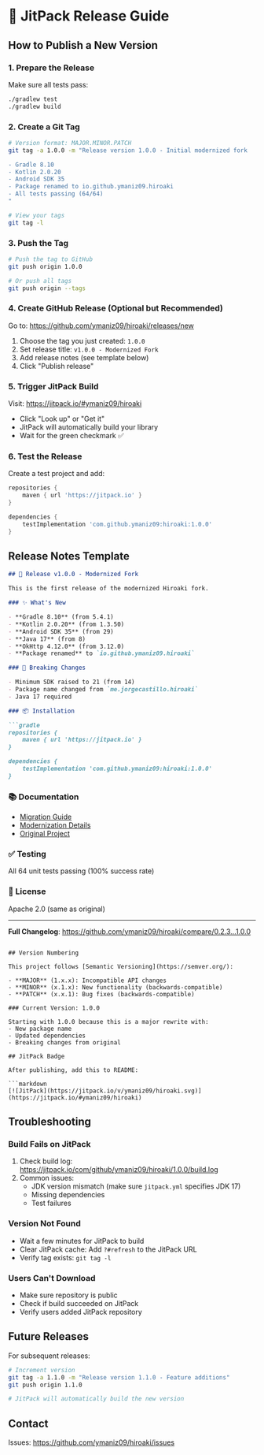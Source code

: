 # 🚀 JitPack Release Guide

## How to Publish a New Version

### 1. Prepare the Release

Make sure all tests pass:
```bash
./gradlew test
./gradlew build
```

### 2. Create a Git Tag

```bash
# Version format: MAJOR.MINOR.PATCH
git tag -a 1.0.0 -m "Release version 1.0.0 - Initial modernized fork

- Gradle 8.10
- Kotlin 2.0.20
- Android SDK 35
- Package renamed to io.github.ymaniz09.hiroaki
- All tests passing (64/64)
"

# View your tags
git tag -l
```

### 3. Push the Tag

```bash
# Push the tag to GitHub
git push origin 1.0.0

# Or push all tags
git push origin --tags
```

### 4. Create GitHub Release (Optional but Recommended)

Go to: https://github.com/ymaniz09/hiroaki/releases/new

1. Choose the tag you just created: `1.0.0`
2. Set release title: `v1.0.0 - Modernized Fork`
3. Add release notes (see template below)
4. Click "Publish release"

### 5. Trigger JitPack Build

Visit: https://jitpack.io/#ymaniz09/hiroaki

- Click "Look up" or "Get it"
- JitPack will automatically build your library
- Wait for the green checkmark ✅

### 6. Test the Release

Create a test project and add:

```gradle
repositories {
    maven { url 'https://jitpack.io' }
}

dependencies {
    testImplementation 'com.github.ymaniz09:hiroaki:1.0.0'
}
```

## Release Notes Template

```markdown
## 🚀 Release v1.0.0 - Modernized Fork

This is the first release of the modernized Hiroaki fork.

### ✨ What's New

- **Gradle 8.10** (from 5.4.1)
- **Kotlin 2.0.20** (from 1.3.50)
- **Android SDK 35** (from 29)
- **Java 17** (from 8)
- **OkHttp 4.12.0** (from 3.12.0)
- **Package renamed** to `io.github.ymaniz09.hiroaki`

### 🔧 Breaking Changes

- Minimum SDK raised to 21 (from 14)
- Package name changed from `me.jorgecastillo.hiroaki`
- Java 17 required

### 📦 Installation

```gradle
repositories {
    maven { url 'https://jitpack.io' }
}

dependencies {
    testImplementation 'com.github.ymaniz09:hiroaki:1.0.0'
}
```

### 📚 Documentation

- [Migration Guide](MIGRATION_GUIDE.md)
- [Modernization Details](MODERNIZATION.md)
- [Original Project](https://github.com/JorgeCastilloPrz/hiroaki)

### ✅ Testing

All 64 unit tests passing (100% success rate)

### 📄 License

Apache 2.0 (same as original)

---

**Full Changelog**: https://github.com/ymaniz09/hiroaki/compare/0.2.3...1.0.0
```

## Version Numbering

This project follows [Semantic Versioning](https://semver.org/):

- **MAJOR** (1.x.x): Incompatible API changes
- **MINOR** (x.1.x): New functionality (backwards-compatible)
- **PATCH** (x.x.1): Bug fixes (backwards-compatible)

### Current Version: 1.0.0

Starting with 1.0.0 because this is a major rewrite with:
- New package name
- Updated dependencies
- Breaking changes from original

## JitPack Badge

After publishing, add this to README:

```markdown
[![JitPack](https://jitpack.io/v/ymaniz09/hiroaki.svg)](https://jitpack.io/#ymaniz09/hiroaki)
```

## Troubleshooting

### Build Fails on JitPack

1. Check build log: https://jitpack.io/com/github/ymaniz09/hiroaki/1.0.0/build.log
2. Common issues:
   - JDK version mismatch (make sure `jitpack.yml` specifies JDK 17)
   - Missing dependencies
   - Test failures

### Version Not Found

- Wait a few minutes for JitPack to build
- Clear JitPack cache: Add `?#refresh` to the JitPack URL
- Verify tag exists: `git tag -l`

### Users Can't Download

- Make sure repository is public
- Check if build succeeded on JitPack
- Verify users added JitPack repository

## Future Releases

For subsequent releases:

```bash
# Increment version
git tag -a 1.1.0 -m "Release version 1.1.0 - Feature additions"
git push origin 1.1.0

# JitPack will automatically build the new version
```

## Contact

Issues: https://github.com/ymaniz09/hiroaki/issues

